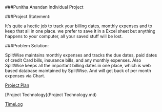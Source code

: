 ###Punitha Anandan Individual Project

###Project Statement:

It's quite a hectic job to track your billing dates, monthly expenses and to keep that all in one place. 
we prefer to save it in a Excel sheet but anything happens to your computer, all your saved stuff will be lost. 

###Problem Solution:

SplitWise maintains monthly expenses and tracks the due dates, paid dates of credit Card bills, insurance bills, and any monthly expenses.
Also  SplitWise keeps all the important billing dates in one place, which is web based database maintained by SplitWise.
And will get back of per month expenses via Chart. 

[Project Plan](ProjectPlan.md)

[Project Technology](Project Technology.md)

[TimeLog](TimeLog.md)

